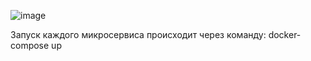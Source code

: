 ![image](https://github.com/user-attachments/assets/01eeaa99-a89a-4675-8c04-e712cb5b1922)

Запуск каждого микросервиса происходит через команду: docker-compose up
